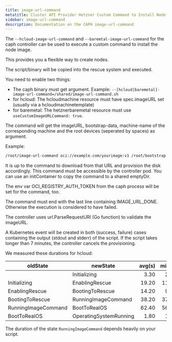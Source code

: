 ```yaml
---
title: image-url-command
metatitle: Cluster API Provider Hetzner Custom Command to Install Node Image via imageURL
sidebar: image-url-command
description: Documentation on the CAPH image-url-command
---
```


The `--hcloud-image-url-command` and `--baremtal-image-url-command` for the caph controller can be
used to execute a custom command to install the node image.

This provides you a flexible way to create nodes.

The script/binary will be copied into the rescue system and executed.

You need to enable two things:

* The caph binary must get argument. Example:
  `--[hcloud|baremetal]-image-url-command=/shared/image-url-command.sh`
* for hcloud: The hcloudmachine resource must have spec.imageURL set (usually via a
  hcloudmachinetemplate)
* for baremetal: The hetznerbaremetal resource must use `useCustomImageURLCommand: true`.

The command will get the imageURL, bootstrap-data, machine-name of the corresponding
machine and the root devices (seperated by spaces) as argument.

Example:

```bash
/root/image-url-command oci://example.com/yourimage:v1 /root/bootstrap.data my-md-bm-kh57r-5z2v8-zdfc9 'sda sdb'
```

It is up to the command to download from that URL and provision the disk accordingly. This command
must be accessible by the controller pod. You can use an initContainer to copy the command to a
shared emptyDir.

The env var OCI_REGISTRY_AUTH_TOKEN from the caph process will be set for the command, too.

The command must end with the last line containing IMAGE_URL_DONE. Otherwise the execution is
considered to have failed.

The controller uses url.ParseRequestURI (Go function) to validate the imageURL.

A Kubernetes event will be created in both (success, failure) cases containing the output (stdout
and stderr) of the script. If the script takes longer than 7 minutes, the controller cancels the
provisioning.

We measured these durations for hcloud:

| oldState | newState | avg(s) | min(s) | max(s) |
|----------|----------|-------:|-------:|-------:|
|  | Initializing | 3.30 | 2.00 | 5.00 |
| Initializing | EnablingRescue | 19.20 | 11.00 | 21.00 |
| EnablingRescue | BootingToRescue | 14.20 | 9.00 | 23.00 |
| BootingToRescue | RunningImageCommand | 38.20 | 37.00 | 42.00 |
| RunningImageCommand | BootToRealOS | 62.40 | 56.00 | 80.00 |
| BootToRealOS | OperatingSystemRunning | 1.80 | 1.00 | 3.00 |

<!--
  the table was created by:

  k logs deployments/caph-controller-manager | python3 hack/hcloud-image-url-command-states-markdown-from-logs.py
-->

The duration of the state `RunningImageCommand` depends heavily on your script.
